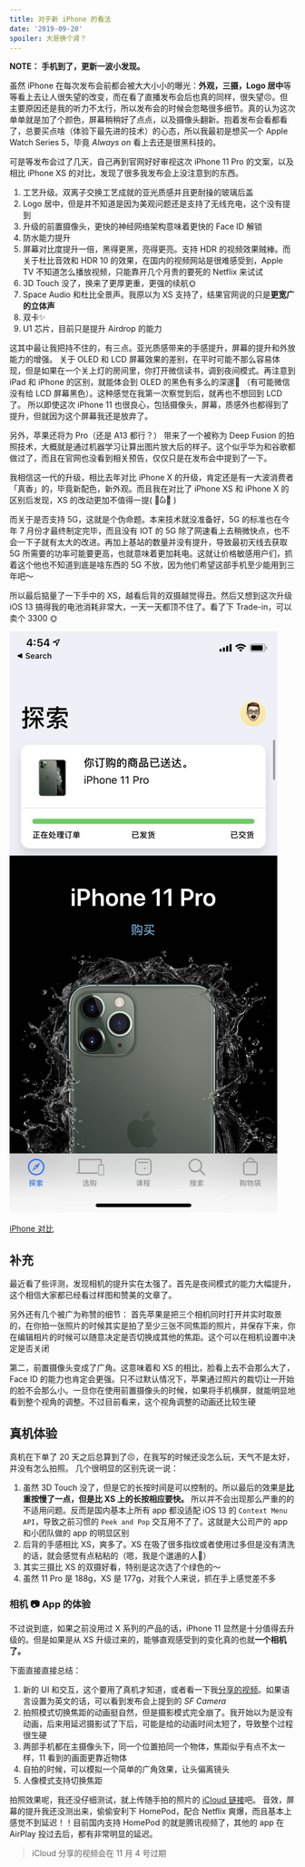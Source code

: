 ```yaml
---
title: 对于新 iPhone 的看法
date: '2019-09-20'
spoiler: 大哥换个肾？
---
```


**NOTE： 手机到了，更新一波小发现。**

虽然 iPhone 在每次发布会前都会被大大小小的曝光：**外观，三摄，Logo 居中**等等看上去让人很失望的改变，而在看了直播发布会后也真的同样，很失望😣。但主要原因还是我的听力不太行，所以发布会的时候会忽略很多细节。真的认为这次单单就是加了个颜色，屏幕稍稍好了点点，以及摄像头翻新。抱着发布会看都看了，总要买点啥（体验下最先进的技术）的心态，所以我最初是想买一个 Apple Watch Series 5，毕竟 *Always on* 看上去还是很黑科技的。

可是等发布会过了几天，自己再到官网好好审视这次 iPhone 11 Pro 的文案，以及相比 iPhone XS 的对比，发现了很多我发布会上没注意到的东西。

1. 工艺升级。双离子交换工艺成就的亚光质感并且更耐操的玻璃后盖
2. Logo 居中，但是并不知道是因为美观问题还是支持了无线充电，这个没有提到
3. 升级的前置摄像头，更快的神经网络架构意味着更快的 Face ID 解锁
4. 防水能力提升
5. 屏幕对比度提升一倍，黑得更黑，亮得更亮。支持 HDR 的视频效果贼棒。而关于杜比音效和 HDR 10 的效果，在国内的视频网站是很难感受到，Apple TV 不知道怎么播放视频，只能靠开几个月贵的要死的 Netflix 来试试
6. 3D Touch 没了，换来了更厚更重，更强的续航🌞
7. Space Audio 和杜比全景声。我原以为 XS 支持了，结果官网说的只是**更宽广的立体声**
8. 双卡✨
9. U1 芯片，目前只是提升 Airdrop 的能力

这其中最让我把持不住的，有三点。亚光质感带来的手感提升，屏幕的提升和外放能力的增强。
关于 OLED 和 LCD 屏幕效果的差别，在平时可能不那么容易体现，但是如果在一个关上灯的房间里，你打开微信读书，调到夜间模式。再注意到 iPad 和 iPhone 的区别，就能体会到 OLED 的黑色有多么的深邃🌚 （有可能微信没有给 LCD 屏幕黑色）。这种感觉在我第一次察觉到后，就再也不想回到 LCD 了。
所以即使这次 iPhone 11 也很良心，包括摄像头，屏幕，质感外也都得到了提升，但就因为这个屏幕我还是放弃了。

另外，苹果还将为 Pro（还是 A13 都行？） 带来了一个被称为 Deep Fusion 的拍照技术，大概就是通过机器学习让算出图片放大后的样子。这个似乎华为和谷歌都做过了，而且在官网也没看到相关预告，仅仅只是在发布会中提到了一下。

我相信这一代的升级，相比去年对比 iPhone X 的升级，肯定还是有一大波消费者「真香」的，毕竟新配色，新外观。而且我在对比了 iPhone XS 和 iPhone X 的区别后发现，XS 的改动更加不值得一提( ･᷄ὢ･᷅ )

而关于是否支持 5G，这就是个伪命题。本来技术就没准备好，5G 的标准也在今年 7 月份才最终制定完毕，而且没有 IOT 的 5G 除了网速看上去稍微快点，也不会一下子就有太大的改进。再加上基站的数量并没有提升，导致最初天线去获取 5G 所需要的功率可能要更高，也就意味着更加耗电。这就让价格敏感用户们，抓着这个他也不知道到底是啥东西的 5G 不放，因为他们希望这部手机至少能用到三年吧～

所以最后掂量了一下手中的 XS，越看后背的双摄越觉得丑。然后又想到这次升级 iOS 13 搞得我的电池消耗非常大，一天一天都顶不住了。看了下 Trade-in，可以卖个 3300 🌞

![Now，it's here](./yeah.jpg)

[iPhone 对比](https://www.apple.com/cn/iphone/compare/ "iPhone 对比")

## 补充

最近看了些评测，发现相机的提升实在太强了。首先是夜间模式的能力大幅提升，这个相信大家都已经看过样图和赞美的文章了。

另外还有几个被广为称赞的细节：
首先苹果是把三个相机同时打开并实时取景的，在你拍一张照片的时候其实是拍了至少三张不同焦距的照片，并保存下来，你在编辑相片的时候可以随意决定是否切换成其他的焦距。这个可以在相机设置中决定是否关闭

第二，前置摄像头变成了广角。这意味着和 XS 的相比，脸看上去不会那么大了，Face ID 的能力也肯定会更强。只不过默认情况下，苹果通过照片的裁切让一开始的脸不会那么小。一旦你在使用前置摄像头的时候，如果将手机横屏，就能明显地看到整个视角的调整。不过目前看来，这个视角调整的动画还比较生硬

## 真机体验

真机在下单了 20 天之后总算到了😣，在我写的时候还没怎么玩，天气不是太好，并没有怎么拍照。
几个很明显的区别先说一说：

1. 虽然 3D Touch 没了，但是它的长按时间是可以控制的。所以最后的效果是**比重按慢了一点，但是比 XS 上的长按相应要快。** 所以并不会出现那么严重的的不适用问题。反而是国内基本上所有 app 都没适配 iOS 13 的 `Context Menu API`，导致之前习惯的 `Peek and Pop` 交互用不了了。这就是大公司产的 app 和小团队做的 app 的明显区别
2. 后背的手感相比 XS，爽多了。XS 在吸了很多指纹或者使用过多但是没有清洗的话，就会感觉有点粘粘的（嗯，我是个邋遢的人🌚）
3. 其实三摄比 XS 的双摄好看，特别是这次选了个绿色的～
4. 虽然 11 Pro 是 188g，XS 是 177g，对我个人来说，抓在手上感觉差不多


### 相机 📷 App 的体验

不过说到底，如果之前没用过 X 系列的产品的话，iPhone 11 显然是十分值得去升级的。但是如果是从 XS 升级过来的，能够直观感受到的变化真的也就**一个相机了。**

下面直接直接总结：

1. 新的 UI 和交互，这个要用了真机才知道，或者看一下我[分享的视频](https://share.icloud.com/photos/0o4g_GYxnKlPleNHr5i3-mY1Q)。如果语言设置为英文的话，可以看到发布会上提到的 *SF Camera*
2. 拍照模式切换焦距的动画挺自然，但是摄影模式完全崩了。我开始以为是没有动画，后来用延迟摄影试了下后，可能是给的动画时间太短了，导致整个过程很生硬
3. 两部手机都在主摄像头下，同一个位置拍同一个物体，焦距似乎有点不太一样，11 看到的画面更靠近物体
4. 自拍的时候，可以模拟一个简单的广角效果，让头偏离镜头
5. 人像模式支持切换焦距

拍照效果呢，我还没仔细测试，就上传随手拍的照片的 [iCloud 链接](https://share.icloud.com/photos/0Ne6a8QG8sGlDD3lyPD09Wn6Q#Wuhua_Xiaokang_Residential_District)吧。
音效，屏幕的提升我还没测出来，偷偷安利下 HomePod，配合 Netflix 爽爆，而且基本上感觉不到延迟！！目前国内支持 HomePod 的就是腾讯视频了，其他的 app 在 AirPlay 投过去后，都有非常明显的延迟。

> iCloud 分享的视频会在 11 月 4 号过期
